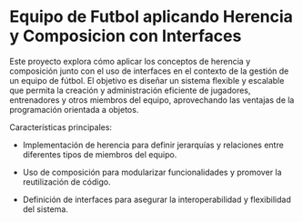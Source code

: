 # Equipo de Futbol aplicando Herencia y Composicion con Interfaces

Este proyecto explora cómo aplicar los conceptos de herencia y composición junto con el uso de interfaces en el contexto de la gestión de un equipo de fútbol. El objetivo es diseñar un sistema flexible y escalable que permita la creación y administración eficiente de jugadores, entrenadores y otros miembros del equipo, aprovechando las ventajas de la programación orientada a objetos.

Características principales:

- Implementación de herencia para definir jerarquías y relaciones entre diferentes tipos de miembros del equipo.

- Uso de composición para modularizar funcionalidades y promover la reutilización de código.

- Definición de interfaces para asegurar la interoperabilidad y flexibilidad del sistema.
